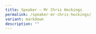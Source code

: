 ```yaml
---
title: Speaker – Mr Chris Hockings
permalink: /speaker-mr-chris-hockings/
variant: markdown
description: ""
---
```

